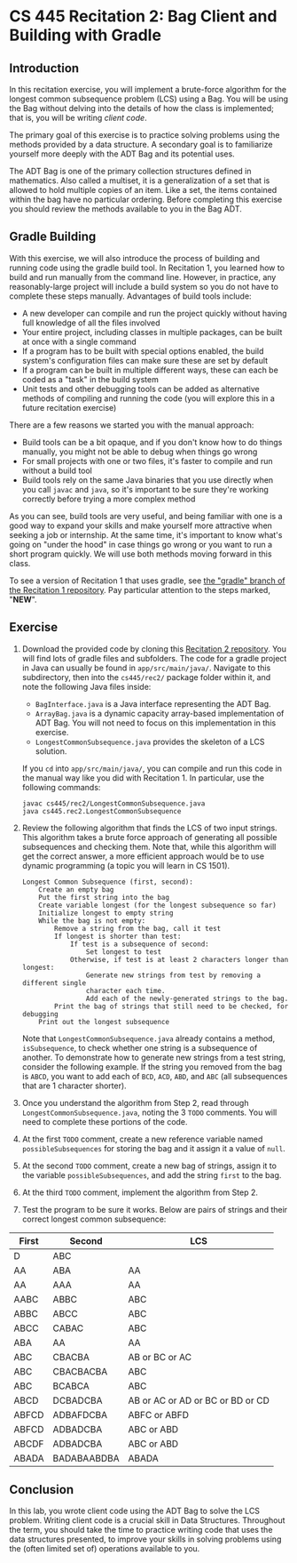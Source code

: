 # CS 445 Recitation 2: Bag Client and Building with Gradle

## Introduction

In this recitation exercise, you will implement a brute-force algorithm for the
longest common subsequence problem (LCS) using a Bag. You will be using the Bag
without delving into the details of how the class is implemented; that is, you
will be writing _client code_.

The primary goal of this exercise is to practice solving problems using the
methods provided by a data structure. A secondary goal is to familiarize
yourself more deeply with the ADT Bag and its potential uses.

The ADT Bag is one of the primary collection structures defined in mathematics.
Also called a multiset, it is a generalization of a set that is allowed to hold
multiple copies of an item. Like a set, the items contained within the bag have
no particular ordering. Before completing this exercise you should review the
methods available to you in the Bag ADT.

## Gradle Building

With this exercise, we will also introduce the process of building and running
code using the gradle build tool. In Recitation 1, you learned how to build and
run manually from the command line. However, in practice, any reasonably-large
project will include a build system so you do not have to complete these steps
manually. Advantages of build tools include:

 - A new developer can compile and run the project quickly without having full
   knowledge of all the files involved
 - Your entire project, including classes in multiple packages, can be built at
   once with a single command
 - If a program has to be built with special options enabled, the build system's
   configuration files can make sure these are set by default
 - If a program can be built in multiple different ways, these can each be coded
   as a "task" in the build system
 - Unit tests and other debugging tools can be added as alternative methods of
   compiling and running the code (you will explore this in a future recitation
   exercise)

There are a few reasons we started you with the manual approach:

 - Build tools can be a bit opaque, and if you don't know how to do things
   manually, you might not be able to debug when things go wrong
 - For small projects with one or two files, it's faster to compile and run
   without a build tool
 - Build tools rely on the same Java binaries that you use directly when you
   call `javac` and `java`, so it's important to be sure they're working
   correctly before trying a more complex method

As you can see, build tools are very useful, and being familiar with one is a
good way to expand your skills and make yourself more attractive when seeking a
job or internship. At the same time, it's important to know what's going on
"under the hood" in case things go wrong or you want to run a short program
quickly. We will use both methods moving forward in this class.

To see a version of Recitation 1 that uses gradle, see [the "gradle" branch of
the Recitation 1 repository](https://github.com/2217-cs445/cs445-rec1/tree/gradle).
Pay particular attention to the steps marked, "**NEW**".

## Exercise

1. Download the provided code by cloning this [Recitation 2
repository](https://github.com/2217-cs445/cs445-rec2). You will find lots of
gradle files and subfolders. The code for a gradle project in Java can usually
be found in `app/src/main/java/`. Navigate to this subdirectory, then into the
`cs445/rec2/` package folder within it, and note the following Java files
inside:

   - `BagInterface.java` is a Java interface representing the ADT Bag.
   - `ArrayBag.java` is a dynamic capacity array-based implementation of ADT
      Bag. You will not need to focus on this implementation in this exercise.
   - `LongestCommonSubsequence.java` provides the skeleton of a LCS solution.

   If you `cd` into `app/src/main/java/`, you can compile and run this code in the manual
   way like you did with Recitation 1. In particular, use the following commands:

       javac cs445/rec2/LongestCommonSubsequence.java
       java cs445.rec2.LongestCommonSubsequence

2. Review the following algorithm that finds the LCS of two input strings. This
algorithm takes a brute force approach of generating all possible subsequences
and checking them. Note that, while this algorithm will get the correct answer,
a more efficient approach would be to use dynamic programming (a topic you will
learn in CS 1501).

       Longest Common Subsequence (first, second):
           Create an empty bag
           Put the first string into the bag
           Create variable longest (for the longest subsequence so far)
           Initialize longest to empty string
           While the bag is not empty:
               Remove a string from the bag, call it test
               If longest is shorter than test:
                   If test is a subsequence of second:
                       Set longest to test
                   Otherwise, if test is at least 2 characters longer than longest:
                       Generate new strings from test by removing a different single
                       character each time.
                       Add each of the newly-generated strings to the bag.
               Print the bag of strings that still need to be checked, for debugging
           Print out the longest subsequence

   Note that `LongestCommonSubsequence.java` already contains a method,
   `isSubsequence`, to check whether one string is a subsequence of another. To
   demonstrate how to generate new strings from a test string, consider the
   following example. If the string you removed from the bag is `ABCD`, you want
   to add each of `BCD`, `ACD`, `ABD`, and `ABC` (all subsequences that are 1
   character shorter).

3. Once you understand the algorithm from Step 2, read through
`LongestCommonSubsequence.java`, noting the 3 `TODO` comments. You will need to
complete these portions of the code.

4. At the first `TODO` comment, create a new reference variable named `possibleSubsequences`
for storing the bag and it assign it a value of `null`.

5. At the second `TODO` comment, create a new bag of strings, assign it to the
variable `possibleSubsequences`, and add the string `first` to the bag.

6. At the third `TODO` comment, implement the algorithm from Step 2.

7. Test the program to be sure it works. Below are pairs of strings and their
correct longest common subsequence:

  | First | Second      | LCS
  | ----- | -----       | -----
  | D     | ABC         |
  | AA    | ABA         | AA
  | AA    | AAA         | AA
  | AABC  | ABBC        | ABC
  | ABBC  | ABCC        | ABC
  | ABCC  | CABAC       | ABC
  | ABA   | AA          | AA
  | ABC   | CBACBA      | AB or BC or AC
  | ABC   | CBACBACBA   | ABC
  | ABC   | BCABCA      | ABC
  | ABCD  | DCBADCBA    | AB or AC or AD or BC or BD or CD
  | ABFCD | ADBAFDCBA   | ABFC or ABFD
  | ABFCD | ADBADCBA    | ABC or ABD
  | ABCDF | ADBADCBA    | ABC or ABD
  | ABADA | BADABAABDBA | ABADA

## Conclusion

In this lab, you wrote client code using the ADT Bag to solve the LCS problem.
Writing client code is a crucial skill in Data Structures. Throughout the term,
you should take the time to practice writing code that uses the data structures
presented, to improve your skills in solving problems using the (often limited
set of) operations available to you.
